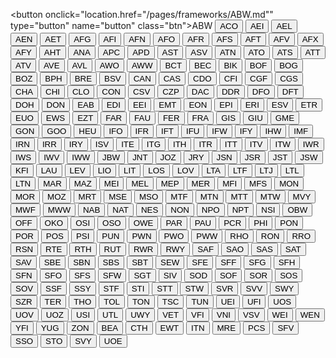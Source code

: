 <button onclick="location.href="/pages/frameworks/ABW.md"" type="button" name="button" class="btn">ABW</button>
<button onclick="/pages/frameworks/ACO.md" type="button" name="button" class="btn">ACO</button>
<button onclick="/pages/frameworks/AEI.md" type="button" name="button" class="btn">AEI</button>
<button onclick="/pages/frameworks/AEL.md" type="button" name="button" class="btn">AEL</button>
<button onclick="/pages/frameworks/AEN.md" type="button" name="button" class="btn">AEN</button>
<button onclick="/pages/frameworks/AET.md" type="button" name="button" class="btn">AET</button>
<button onclick="/pages/frameworks/AFG.md" type="button" name="button" class="btn">AFG</button>
<button onclick="/pages/frameworks/AFI.md" type="button" name="button" class="btn">AFI</button>
<button onclick="/pages/frameworks/AFN.md" type="button" name="button" class="btn">AFN</button>
<button onclick="/pages/frameworks/AFO.md" type="button" name="button" class="btn">AFO</button>
<button onclick="/pages/frameworks/AFR.md" type="button" name="button" class="btn">AFR</button>
<button onclick="/pages/frameworks/AFS.md" type="button" name="button" class="btn">AFS</button>
<button onclick="/pages/frameworks/AFT.md" type="button" name="button" class="btn">AFT</button>
<button onclick="/pages/frameworks/AFV.md" type="button" name="button" class="btn">AFV</button>
<button onclick="/pages/frameworks/AFX.md" type="button" name="button" class="btn">AFX</button>
<button onclick="/pages/frameworks/AFY.md" type="button" name="button" class="btn">AFY</button>
<button onclick="/pages/frameworks/AHT.md" type="button" name="button" class="btn">AHT</button>
<button onclick="/pages/frameworks/ANA.md" type="button" name="button" class="btn">ANA</button>
<button onclick="/pages/frameworks/APC.md" type="button" name="button" class="btn">APC</button>
<button onclick="/pages/frameworks/APD.md" type="button" name="button" class="btn">APD</button>
<button onclick="/pages/frameworks/AST.md" type="button" name="button" class="btn">AST</button>
<button onclick="/pages/frameworks/ASV.md" type="button" name="button" class="btn">ASV</button>
<button onclick="/pages/frameworks/ATN.md" type="button" name="button" class="btn">ATN</button>
<button onclick="/pages/frameworks/ATO.md" type="button" name="button" class="btn">ATO</button>
<button onclick="/pages/frameworks/ATS.md" type="button" name="button" class="btn">ATS</button>
<button onclick="/pages/frameworks/ATT.md" type="button" name="button" class="btn">ATT</button>
<button onclick="/pages/frameworks/ATV.md" type="button" name="button" class="btn">ATV</button>
<button onclick="/pages/frameworks/AVE.md" type="button" name="button" class="btn">AVE</button>
<button onclick="/pages/frameworks/AVL.md" type="button" name="button" class="btn">AVL</button>
<button onclick="/pages/frameworks/AWO.md" type="button" name="button" class="btn">AWO</button>
<button onclick="/pages/frameworks/AWW.md" type="button" name="button" class="btn">AWW</button>
<button onclick="/pages/frameworks/BCT.md" type="button" name="button" class="btn">BCT</button>
<button onclick="/pages/frameworks/BEC.md" type="button" name="button" class="btn">BEC</button>
<button onclick="/pages/frameworks/BIK.md" type="button" name="button" class="btn">BIK</button>
<button onclick="/pages/frameworks/BOF.md" type="button" name="button" class="btn">BOF</button>
<button onclick="/pages/frameworks/BOG.md" type="button" name="button" class="btn">BOG</button>
<button onclick="/pages/frameworks/BOZ.md" type="button" name="button" class="btn">BOZ</button>
<button onclick="/pages/frameworks/BPH.md" type="button" name="button" class="btn">BPH</button>
<button onclick="/pages/frameworks/BRE.md" type="button" name="button" class="btn">BRE</button>
<button onclick="/pages/frameworks/BSV.md" type="button" name="button" class="btn">BSV</button>
<button onclick="/pages/frameworks/CAN.md" type="button" name="button" class="btn">CAN</button>
<button onclick="/pages/frameworks/CAS.md" type="button" name="button" class="btn">CAS</button>
<button onclick="/pages/frameworks/CDO.md" type="button" name="button" class="btn">CDO</button>
<button onclick="/pages/frameworks/CFI.md" type="button" name="button" class="btn">CFI</button>
<button onclick="/pages/frameworks/CGF.md" type="button" name="button" class="btn">CGF</button>
<button onclick="/pages/frameworks/CGS.md" type="button" name="button" class="btn">CGS</button>
<button onclick="/pages/frameworks/CHA.md" type="button" name="button" class="btn">CHA</button>
<button onclick="/pages/frameworks/CHI.md" type="button" name="button" class="btn">CHI</button>
<button onclick="/pages/frameworks/CLO.md" type="button" name="button" class="btn">CLO</button>
<button onclick="/pages/frameworks/CON.md" type="button" name="button" class="btn">CON</button>
<button onclick="/pages/frameworks/CSV.md" type="button" name="button" class="btn">CSV</button>
<button onclick="/pages/frameworks/CZP.md" type="button" name="button" class="btn">CZP</button>
<button onclick="/pages/frameworks/DAC.md" type="button" name="button" class="btn">DAC</button>
<button onclick="/pages/frameworks/DDR.md" type="button" name="button" class="btn">DDR</button>
<button onclick="/pages/frameworks/DFO.md" type="button" name="button" class="btn">DFO</button>
<button onclick="/pages/frameworks/DFT.md" type="button" name="button" class="btn">DFT</button>
<button onclick="/pages/frameworks/DOH.md" type="button" name="button" class="btn">DOH</button>
<button onclick="/pages/frameworks/DON.md" type="button" name="button" class="btn">DON</button>
<button onclick="/pages/frameworks/EAB.md" type="button" name="button" class="btn">EAB</button>
<button onclick="/pages/frameworks/EDI.md" type="button" name="button" class="btn">EDI</button>
<button onclick="/pages/frameworks/EEI.md" type="button" name="button" class="btn">EEI</button>
<button onclick="/pages/frameworks/EMT.md" type="button" name="button" class="btn">EMT</button>
<button onclick="/pages/frameworks/EON.md" type="button" name="button" class="btn">EON</button>
<button onclick="/pages/frameworks/EPI.md" type="button" name="button" class="btn">EPI</button>
<button onclick="/pages/frameworks/ERI.md" type="button" name="button" class="btn">ERI</button>
<button onclick="/pages/frameworks/ESV.md" type="button" name="button" class="btn">ESV</button>
<button onclick="/pages/frameworks/ETR.md" type="button" name="button" class="btn">ETR</button>
<button onclick="/pages/frameworks/EUO.md" type="button" name="button" class="btn">EUO</button>
<button onclick="/pages/frameworks/EWS.md" type="button" name="button" class="btn">EWS</button>
<button onclick="/pages/frameworks/EZT.md" type="button" name="button" class="btn">EZT</button>
<button onclick="/pages/frameworks/FAR.md" type="button" name="button" class="btn">FAR</button>
<button onclick="/pages/frameworks/FAU.md" type="button" name="button" class="btn">FAU</button>
<button onclick="/pages/frameworks/FER.md" type="button" name="button" class="btn">FER</button>
<button onclick="/pages/frameworks/FRA.md" type="button" name="button" class="btn">FRA</button>
<button onclick="/pages/frameworks/GIS.md" type="button" name="button" class="btn">GIS</button>
<button onclick="/pages/frameworks/GIU.md" type="button" name="button" class="btn">GIU</button>
<button onclick="/pages/frameworks/GME.md" type="button" name="button" class="btn">GME</button>
<button onclick="/pages/frameworks/GON.md" type="button" name="button" class="btn">GON</button>
<button onclick="/pages/frameworks/GOO.md" type="button" name="button" class="btn">GOO</button>
<button onclick="/pages/frameworks/HEU.md" type="button" name="button" class="btn">HEU</button>
<button onclick="/pages/frameworks/IFO.md" type="button" name="button" class="btn">IFO</button>
<button onclick="/pages/frameworks/IFR.md" type="button" name="button" class="btn">IFR</button>
<button onclick="/pages/frameworks/IFT.md" type="button" name="button" class="btn">IFT</button>
<button onclick="/pages/frameworks/IFU.md" type="button" name="button" class="btn">IFU</button>
<button onclick="/pages/frameworks/IFW.md" type="button" name="button" class="btn">IFW</button>
<button onclick="/pages/frameworks/IFY.md" type="button" name="button" class="btn">IFY</button>
<button onclick="/pages/frameworks/IHW.md" type="button" name="button" class="btn">IHW</button>
<button onclick="/pages/frameworks/IMF.md" type="button" name="button" class="btn">IMF</button>
<button onclick="/pages/frameworks/IRN.md" type="button" name="button" class="btn">IRN</button>
<button onclick="/pages/frameworks/IRR.md" type="button" name="button" class="btn">IRR</button>
<button onclick="/pages/frameworks/IRY.md" type="button" name="button" class="btn">IRY</button>
<button onclick="/pages/frameworks/ISV.md" type="button" name="button" class="btn">ISV</button>
<button onclick="/pages/frameworks/ITE.md" type="button" name="button" class="btn">ITE</button>
<button onclick="/pages/frameworks/ITG.md" type="button" name="button" class="btn">ITG</button>
<button onclick="/pages/frameworks/ITH.md" type="button" name="button" class="btn">ITH</button>
<button onclick="/pages/frameworks/ITR.md" type="button" name="button" class="btn">ITR</button>
<button onclick="/pages/frameworks/ITT.md" type="button" name="button" class="btn">ITT</button>
<button onclick="/pages/frameworks/ITV.md" type="button" name="button" class="btn">ITV</button>
<button onclick="/pages/frameworks/ITW.md" type="button" name="button" class="btn">ITW</button>
<button onclick="/pages/frameworks/IWR.md" type="button" name="button" class="btn">IWR</button>
<button onclick="/pages/frameworks/IWS.md" type="button" name="button" class="btn">IWS</button>
<button onclick="/pages/frameworks/IWV.md" type="button" name="button" class="btn">IWV</button>
<button onclick="/pages/frameworks/IWW.md" type="button" name="button" class="btn">IWW</button>
<button onclick="/pages/frameworks/JBW.md" type="button" name="button" class="btn">JBW</button>
<button onclick="/pages/frameworks/JNT.md" type="button" name="button" class="btn">JNT</button>
<button onclick="/pages/frameworks/JOZ.md" type="button" name="button" class="btn">JOZ</button>
<button onclick="/pages/frameworks/JRY.md" type="button" name="button" class="btn">JRY</button>
<button onclick="/pages/frameworks/JSN.md" type="button" name="button" class="btn">JSN</button>
<button onclick="/pages/frameworks/JSR.md" type="button" name="button" class="btn">JSR</button>
<button onclick="/pages/frameworks/JST.md" type="button" name="button" class="btn">JST</button>
<button onclick="/pages/frameworks/JSW.md" type="button" name="button" class="btn">JSW</button>
<button onclick="/pages/frameworks/KFI.md" type="button" name="button" class="btn">KFI</button>
<button onclick="/pages/frameworks/LAU.md" type="button" name="button" class="btn">LAU</button>
<button onclick="/pages/frameworks/LEV.md" type="button" name="button" class="btn">LEV</button>
<button onclick="/pages/frameworks/LIO.md" type="button" name="button" class="btn">LIO</button>
<button onclick="/pages/frameworks/LIT.md" type="button" name="button" class="btn">LIT</button>
<button onclick="/pages/frameworks/LOS.md" type="button" name="button" class="btn">LOS</button>
<button onclick="/pages/frameworks/LOV.md" type="button" name="button" class="btn">LOV</button>
<button onclick="/pages/frameworks/LTA.md" type="button" name="button" class="btn">LTA</button>
<button onclick="/pages/frameworks/LTF.md" type="button" name="button" class="btn">LTF</button>
<button onclick="/pages/frameworks/LTJ.md" type="button" name="button" class="btn">LTJ</button>
<button onclick="/pages/frameworks/LTL.md" type="button" name="button" class="btn">LTL</button>
<button onclick="/pages/frameworks/LTN.md" type="button" name="button" class="btn">LTN</button>
<button onclick="/pages/frameworks/MAR.md" type="button" name="button" class="btn">MAR</button>
<button onclick="/pages/frameworks/MAZ.md" type="button" name="button" class="btn">MAZ</button>
<button onclick="/pages/frameworks/MEI.md" type="button" name="button" class="btn">MEI</button>
<button onclick="/pages/frameworks/MEL.md" type="button" name="button" class="btn">MEL</button>
<button onclick="/pages/frameworks/MEP.md" type="button" name="button" class="btn">MEP</button>
<button onclick="/pages/frameworks/MER.md" type="button" name="button" class="btn">MER</button>
<button onclick="/pages/frameworks/MFI.md" type="button" name="button" class="btn">MFI</button>
<button onclick="/pages/frameworks/MFS.md" type="button" name="button" class="btn">MFS</button>
<button onclick="/pages/frameworks/MON.md" type="button" name="button" class="btn">MON</button>
<button onclick="/pages/frameworks/MOR.md" type="button" name="button" class="btn">MOR</button>
<button onclick="/pages/frameworks/MOZ.md" type="button" name="button" class="btn">MOZ</button>
<button onclick="/pages/frameworks/MRT.md" type="button" name="button" class="btn">MRT</button>
<button onclick="/pages/frameworks/MSE.md" type="button" name="button" class="btn">MSE</button>
<button onclick="/pages/frameworks/MSO.md" type="button" name="button" class="btn">MSO</button>
<button onclick="/pages/frameworks/MTF.md" type="button" name="button" class="btn">MTF</button>
<button onclick="/pages/frameworks/MTN.md" type="button" name="button" class="btn">MTN</button>
<button onclick="/pages/frameworks/MTT.md" type="button" name="button" class="btn">MTT</button>
<button onclick="/pages/frameworks/MTW.md" type="button" name="button" class="btn">MTW</button>
<button onclick="/pages/frameworks/MVY.md" type="button" name="button" class="btn">MVY</button>
<button onclick="/pages/frameworks/MWF.md" type="button" name="button" class="btn">MWF</button>
<button onclick="/pages/frameworks/MWW.md" type="button" name="button" class="btn">MWW</button>
<button onclick="/pages/frameworks/NAB.md" type="button" name="button" class="btn">NAB</button>
<button onclick="/pages/frameworks/NAT.md" type="button" name="button" class="btn">NAT</button>
<button onclick="/pages/frameworks/NES.md" type="button" name="button" class="btn">NES</button>
<button onclick="/pages/frameworks/NON.md" type="button" name="button" class="btn">NON</button>
<button onclick="/pages/frameworks/NPO.md" type="button" name="button" class="btn">NPO</button>
<button onclick="/pages/frameworks/NPT.md" type="button" name="button" class="btn">NPT</button>
<button onclick="/pages/frameworks/NSI.md" type="button" name="button" class="btn">NSI</button>
<button onclick="/pages/frameworks/OBW.md" type="button" name="button" class="btn">OBW</button>
<button onclick="/pages/frameworks/OFF.md" type="button" name="button" class="btn">OFF</button>
<button onclick="/pages/frameworks/OKO.md" type="button" name="button" class="btn">OKO</button>
<button onclick="/pages/frameworks/OSI.md" type="button" name="button" class="btn">OSI</button>
<button onclick="/pages/frameworks/OSO.md" type="button" name="button" class="btn">OSO</button>
<button onclick="/pages/frameworks/OWE.md" type="button" name="button" class="btn">OWE</button>
<button onclick="/pages/frameworks/PAR.md" type="button" name="button" class="btn">PAR</button>
<button onclick="/pages/frameworks/PAU.md" type="button" name="button" class="btn">PAU</button>
<button onclick="/pages/frameworks/PCR.md" type="button" name="button" class="btn">PCR</button>
<button onclick="/pages/frameworks/PHI.md" type="button" name="button" class="btn">PHI</button>
<button onclick="/pages/frameworks/PON.md" type="button" name="button" class="btn">PON</button>
<button onclick="/pages/frameworks/POR.md" type="button" name="button" class="btn">POR</button>
<button onclick="/pages/frameworks/POS.md" type="button" name="button" class="btn">POS</button>
<button onclick="/pages/frameworks/PSI.md" type="button" name="button" class="btn">PSI</button>
<button onclick="/pages/frameworks/PUN.md" type="button" name="button" class="btn">PUN</button>
<button onclick="/pages/frameworks/PWN.md" type="button" name="button" class="btn">PWN</button>
<button onclick="/pages/frameworks/PWO.md" type="button" name="button" class="btn">PWO</button>
<button onclick="/pages/frameworks/PWW.md" type="button" name="button" class="btn">PWW</button>
<button onclick="/pages/frameworks/RHO.md" type="button" name="button" class="btn">RHO</button>
<button onclick="/pages/frameworks/RON.md" type="button" name="button" class="btn">RON</button>
<button onclick="/pages/frameworks/RRO.md" type="button" name="button" class="btn">RRO</button>
<button onclick="/pages/frameworks/RSN.md" type="button" name="button" class="btn">RSN</button>
<button onclick="/pages/frameworks/RTE.md" type="button" name="button" class="btn">RTE</button>
<button onclick="/pages/frameworks/RTH.md" type="button" name="button" class="btn">RTH</button>
<button onclick="/pages/frameworks/RUT.md" type="button" name="button" class="btn">RUT</button>
<button onclick="/pages/frameworks/RWR.md" type="button" name="button" class="btn">RWR</button>
<button onclick="/pages/frameworks/RWY.md" type="button" name="button" class="btn">RWY</button>
<button onclick="/pages/frameworks/SAF.md" type="button" name="button" class="btn">SAF</button>
<button onclick="/pages/frameworks/SAO.md" type="button" name="button" class="btn">SAO</button>
<button onclick="/pages/frameworks/SAS.md" type="button" name="button" class="btn">SAS</button>
<button onclick="/pages/frameworks/SAT.md" type="button" name="button" class="btn">SAT</button>
<button onclick="/pages/frameworks/SAV.md" type="button" name="button" class="btn">SAV</button>
<button onclick="/pages/frameworks/SBE.md" type="button" name="button" class="btn">SBE</button>
<button onclick="/pages/frameworks/SBN.md" type="button" name="button" class="btn">SBN</button>
<button onclick="/pages/frameworks/SBS.md" type="button" name="button" class="btn">SBS</button>
<button onclick="/pages/frameworks/SBT.md" type="button" name="button" class="btn">SBT</button>
<button onclick="/pages/frameworks/SEW.md" type="button" name="button" class="btn">SEW</button>
<button onclick="/pages/frameworks/SFE.md" type="button" name="button" class="btn">SFE</button>
<button onclick="/pages/frameworks/SFF.md" type="button" name="button" class="btn">SFF</button>
<button onclick="/pages/frameworks/SFG.md" type="button" name="button" class="btn">SFG</button>
<button onclick="/pages/frameworks/SFH.md" type="button" name="button" class="btn">SFH</button>
<button onclick="/pages/frameworks/SFN.md" type="button" name="button" class="btn">SFN</button>
<button onclick="/pages/frameworks/SFO.md" type="button" name="button" class="btn">SFO</button>
<button onclick="/pages/frameworks/SFS.md" type="button" name="button" class="btn">SFS</button>
<button onclick="/pages/frameworks/SFW.md" type="button" name="button" class="btn">SFW</button>
<button onclick="/pages/frameworks/SGT.md" type="button" name="button" class="btn">SGT</button>
<button onclick="/pages/frameworks/SIV.md" type="button" name="button" class="btn">SIV</button>
<button onclick="/pages/frameworks/SOD.md" type="button" name="button" class="btn">SOD</button>
<button onclick="/pages/frameworks/SOF.md" type="button" name="button" class="btn">SOF</button>
<button onclick="/pages/frameworks/SOR.md" type="button" name="button" class="btn">SOR</button>
<button onclick="/pages/frameworks/SOS.md" type="button" name="button" class="btn">SOS</button>
<button onclick="/pages/frameworks/SOV.md" type="button" name="button" class="btn">SOV</button>
<button onclick="/pages/frameworks/SSF.md" type="button" name="button" class="btn">SSF</button>
<button onclick="/pages/frameworks/SSY.md" type="button" name="button" class="btn">SSY</button>
<button onclick="/pages/frameworks/STF.md" type="button" name="button" class="btn">STF</button>
<button onclick="/pages/frameworks/STI.md" type="button" name="button" class="btn">STI</button>
<button onclick="/pages/frameworks/STT.md" type="button" name="button" class="btn">STT</button>
<button onclick="/pages/frameworks/STW.md" type="button" name="button" class="btn">STW</button>
<button onclick="/pages/frameworks/SVR.md" type="button" name="button" class="btn">SVR</button>
<button onclick="/pages/frameworks/SVV.md" type="button" name="button" class="btn">SVV</button>
<button onclick="/pages/frameworks/SWY.md" type="button" name="button" class="btn">SWY</button>
<button onclick="/pages/frameworks/SZR.md" type="button" name="button" class="btn">SZR</button>
<button onclick="/pages/frameworks/TER.md" type="button" name="button" class="btn">TER</button>
<button onclick="/pages/frameworks/THO.md" type="button" name="button" class="btn">THO</button>
<button onclick="/pages/frameworks/TOL.md" type="button" name="button" class="btn">TOL</button>
<button onclick="/pages/frameworks/TON.md" type="button" name="button" class="btn">TON</button>
<button onclick="/pages/frameworks/TSC.md" type="button" name="button" class="btn">TSC</button>
<button onclick="/pages/frameworks/TUN.md" type="button" name="button" class="btn">TUN</button>
<button onclick="/pages/frameworks/UEI.md" type="button" name="button" class="btn">UEI</button>
<button onclick="/pages/frameworks/UFI.md" type="button" name="button" class="btn">UFI</button>
<button onclick="/pages/frameworks/UOS.md" type="button" name="button" class="btn">UOS</button>
<button onclick="/pages/frameworks/UOV.md" type="button" name="button" class="btn">UOV</button>
<button onclick="/pages/frameworks/UOZ.md" type="button" name="button" class="btn">UOZ</button>
<button onclick="/pages/frameworks/USI.md" type="button" name="button" class="btn">USI</button>
<button onclick="/pages/frameworks/UTL.md" type="button" name="button" class="btn">UTL</button>
<button onclick="/pages/frameworks/UWY.md" type="button" name="button" class="btn">UWY</button>
<button onclick="/pages/frameworks/VET.md" type="button" name="button" class="btn">VET</button>
<button onclick="/pages/frameworks/VFI.md" type="button" name="button" class="btn">VFI</button>
<button onclick="/pages/frameworks/VNI.md" type="button" name="button" class="btn">VNI</button>
<button onclick="/pages/frameworks/VSV.md" type="button" name="button" class="btn">VSV</button>
<button onclick="/pages/frameworks/WEI.md" type="button" name="button" class="btn">WEI</button>
<button onclick="/pages/frameworks/WEN.md" type="button" name="button" class="btn">WEN</button>
<button onclick="/pages/frameworks/YFI.md" type="button" name="button" class="btn">YFI</button>
<button onclick="/pages/frameworks/YUG.md" type="button" name="button" class="btn">YUG</button>
<button onclick="/pages/frameworks/ZON.md" type="button" name="button" class="btn">ZON</button>
<button onclick="/pages/frameworks/BEA.md" type="button" name="button" class="btn">BEA</button>
<button onclick="/pages/frameworks/CTH.md" type="button" name="button" class="btn">CTH</button>
<button onclick="/pages/frameworks/EWT.md" type="button" name="button" class="btn">EWT</button>
<button onclick="/pages/frameworks/ITN.md" type="button" name="button" class="btn">ITN</button>
<button onclick="/pages/frameworks/MRE.md" type="button" name="button" class="btn">MRE</button>
<button onclick="/pages/frameworks/PCS.md" type="button" name="button" class="btn">PCS</button>
<button onclick="/pages/frameworks/SFV.md" type="button" name="button" class="btn">SFV</button>
<button onclick="/pages/frameworks/SSO.md" type="button" name="button" class="btn">SSO</button>
<button onclick="/pages/frameworks/STO.md" type="button" name="button" class="btn">STO</button>
<button onclick="/pages/frameworks/SVY.md" type="button" name="button" class="btn">SVY</button>
<button onclick="/pages/frameworks/UOE.md" type="button" name="button" class="btn">UOE</button>
